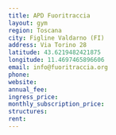 ```yaml
---
title: APD Fuoritraccia
layout: gym
region: Toscana
city: Figline Valdarno (FI)
address: Via Torino 28
latitude: 43.6219482421875
longitude: 11.4697465896606
email: info@fuoritraccia.org
phone: 
website: 
annual_fee: 
ingress_price: 
monthly_subscription_price: 
structures: 
rent: 
---
```



